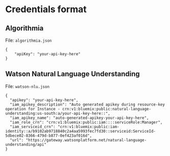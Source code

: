 # Credentials format

## Algorithmia

File: `algorithmia.json`

```
{
    "apiKey": "your-api-key-here"
}
```

## Watson Natural Language Understanding

File: `watson-nlu.json`

```
{
  "apikey": "your-api-key-here",
  "iam_apikey_description": "Auto generated apikey during resource-key operation for Instance - crn:v1:bluemix:public:natural-language-understanding:us-south:a/your-api-key-here::",
  "iam_apikey_name": "auto-generated-apikey-your-api-key-here",
  "iam_role_crn": "crn:v1:bluemix:public:iam::::serviceRole:Manager",
  "iam_serviceid_crn": "crn:v1:bluemix:public:iam-identity::a/b9102ab9718840c2a4aa5993fec7fd30::serviceid:ServiceId-5dbece02-8366-479d-b877-0ef423af016d",
  "url": "https://gateway.watsonplatform.net/natural-language-understanding/api"
}
```
